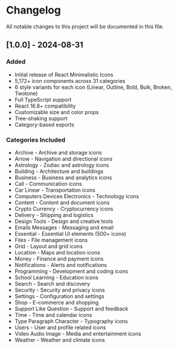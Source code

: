 # Changelog

All notable changes to this project will be documented in this file.

## [1.0.0] - 2024-08-31

### Added
- Initial release of React Minimalistic Icons
- 5,172+ icon components across 31 categories
- 6 style variants for each icon (Linear, Outline, Bold, Bulk, Broken, Twotone)
- Full TypeScript support
- React 16.8+ compatibility
- Customizable size and color props
- Tree-shaking support
- Category-based exports

### Categories Included
- Archive - Archive and storage icons
- Arrow - Navigation and directional icons
- Astrology - Zodiac and astrology icons
- Building - Architecture and buildings
- Business - Business and analytics icons
- Call - Communication icons
- Car Linear - Transportation icons
- Computers Devices Electronics - Technology icons
- Content - Content and document icons
- Crypto Currency - Cryptocurrency icons
- Delivery - Shipping and logistics
- Design Tools - Design and creative tools
- Emails Messages - Messaging and email
- Essential - Essential UI elements (500+ icons)
- Files - File management icons
- Grid - Layout and grid icons
- Location - Maps and location icons
- Money - Finance and payment icons
- Notifications - Alerts and notifications
- Programming - Development and coding icons
- School Learning - Education icons
- Search - Search and discovery
- Security - Security and privacy icons
- Settings - Configuration and settings
- Shop - E-commerce and shopping
- Support Like Question - Support and feedback
- Time - Time and calendar icons
- Type Paragraph Character - Typography icons
- Users - User and profile related icons
- Video Audio Image - Media and entertainment icons
- Weather - Weather and climate icons

